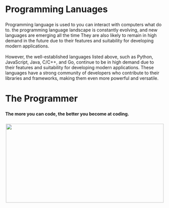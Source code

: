 <h1 align="left">Programming Lanuages</h1>

###

<p align="left">Programming language is used to you can interact with computers what do to. the programming language landscape is constantly evolving, and new languages are emerging all the time They are also likely to remain in high demand in the future due to their features and suitability for developing modern applications.<br><br>However, the well-established languages listed above, such as Python, JavaScript, Java, C/C++, and Go, continue to be in high demand due to their features and suitability for developing modern applications. These languages have a strong community of developers who contribute to their libraries and frameworks, making them even more powerful and versatile.</hp>

###

<h1 align="left">The Programmer</h1>

###

<h4 align="left">The more you can code, the better you become at coding.</h4>

###

<div align="center">
  <img width="500" height="250" src="https://hackernoon.com/images/f2px36fy.gif"  />
</div>

###
